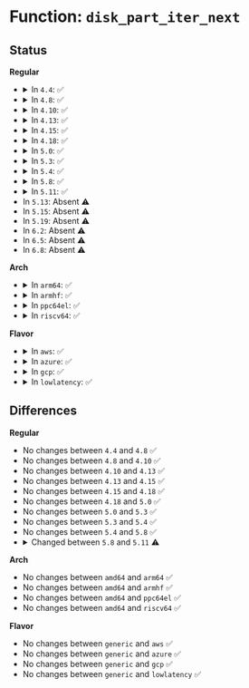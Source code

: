 # Function: <code>disk_part_iter_next</code>

## Status
<b>Regular</b>
<ul>
<li>
<details>
<summary>In <code>4.4</code>: ✅</summary>

```c
struct hd_struct *disk_part_iter_next(struct disk_part_iter *piter);
```

**Collision:** Unique Global

**Inline:** No

**Transformation:** False

**Instances:**

```
In block/genhd.c (ffffffff813c9990)
Location: block/genhd.c:128
Inline: False
Direct callers:
  - block/ioctl.c:blkpg_ioctl
  - block/ioctl.c:blkpg_ioctl
  - block/genhd.c:set_disk_ro
  - block/genhd.c:diskstats_show
  - block/genhd.c:add_disk
  - block/genhd.c:printk_all_partitions
  - block/genhd.c:del_gendisk
```
**Symbols:**

```
ffffffff813c9990-ffffffff813c9a6b: disk_part_iter_next (STB_GLOBAL)
```
</details>
</li>
<li>
<details>
<summary>In <code>4.8</code>: ✅</summary>

```c
struct hd_struct *disk_part_iter_next(struct disk_part_iter *piter);
```

**Collision:** Unique Global

**Inline:** No

**Transformation:** False

**Instances:**

```
In block/genhd.c (ffffffff8140dc00)
Location: block/genhd.c:129
Inline: False
Direct callers:
  - block/ioctl.c:blkpg_ioctl
  - block/ioctl.c:blkpg_ioctl
  - block/genhd.c:set_disk_ro
  - block/genhd.c:diskstats_show
  - block/genhd.c:printk_all_partitions
  - block/genhd.c:del_gendisk
  - block/genhd.c:device_add_disk
```
**Symbols:**

```
ffffffff8140dc00-ffffffff8140dcd6: disk_part_iter_next (STB_GLOBAL)
```
</details>
</li>
<li>
<details>
<summary>In <code>4.10</code>: ✅</summary>

```c
struct hd_struct *disk_part_iter_next(struct disk_part_iter *piter);
```

**Collision:** Unique Global

**Inline:** No

**Transformation:** False

**Instances:**

```
In block/genhd.c (ffffffff81428f90)
Location: block/genhd.c:129
Inline: False
Direct callers:
  - block/ioctl.c:blkpg_ioctl
  - block/ioctl.c:blkpg_ioctl
  - block/genhd.c:set_disk_ro
  - block/genhd.c:diskstats_show
  - block/genhd.c:printk_all_partitions
  - block/genhd.c:del_gendisk
  - block/genhd.c:device_add_disk
```
**Symbols:**

```
ffffffff81428f90-ffffffff81429066: disk_part_iter_next (STB_GLOBAL)
```
</details>
</li>
<li>
<details>
<summary>In <code>4.13</code>: ✅</summary>

```c
struct hd_struct *disk_part_iter_next(struct disk_part_iter *piter);
```

**Collision:** Unique Global

**Inline:** No

**Transformation:** False

**Instances:**

```
In block/genhd.c (ffffffff814372e0)
Location: block/genhd.c:129
Inline: False
Direct callers:
  - block/ioctl.c:blkpg_ioctl
  - block/ioctl.c:blkpg_ioctl
  - block/genhd.c:set_disk_ro
  - block/genhd.c:diskstats_show
  - block/genhd.c:printk_all_partitions
  - block/genhd.c:del_gendisk
  - block/genhd.c:device_add_disk
```
**Symbols:**

```
ffffffff814372e0-ffffffff814373ab: disk_part_iter_next (STB_GLOBAL)
```
</details>
</li>
<li>
<details>
<summary>In <code>4.15</code>: ✅</summary>

```c
struct hd_struct *disk_part_iter_next(struct disk_part_iter *piter);
```

**Collision:** Unique Global

**Inline:** No

**Transformation:** False

**Instances:**

```
In block/genhd.c (ffffffff814630a0)
Location: block/genhd.c:166
Inline: False
Direct callers:
  - block/ioctl.c:blkpg_ioctl
  - block/ioctl.c:blkpg_ioctl
  - block/genhd.c:set_disk_ro
  - block/genhd.c:diskstats_show
  - block/genhd.c:printk_all_partitions
  - block/genhd.c:del_gendisk
  - block/genhd.c:device_add_disk
```
**Symbols:**

```
ffffffff814630a0-ffffffff8146316b: disk_part_iter_next (STB_GLOBAL)
```
</details>
</li>
<li>
<details>
<summary>In <code>4.18</code>: ✅</summary>

```c
struct hd_struct *disk_part_iter_next(struct disk_part_iter *piter);
```

**Collision:** Unique Global

**Inline:** No

**Transformation:** False

**Instances:**

```
In block/genhd.c (ffffffff814969e0)
Location: block/genhd.c:178
Inline: False
Direct callers:
  - block/ioctl.c:blkpg_ioctl
  - block/ioctl.c:blkpg_ioctl
  - block/genhd.c:set_disk_ro
  - block/genhd.c:diskstats_show
  - block/genhd.c:printk_all_partitions
  - block/genhd.c:del_gendisk
  - block/genhd.c:__device_add_disk
```
**Symbols:**

```
ffffffff814969e0-ffffffff81496aa7: disk_part_iter_next (STB_GLOBAL)
```
</details>
</li>
<li>
<details>
<summary>In <code>5.0</code>: ✅</summary>

```c
struct hd_struct *disk_part_iter_next(struct disk_part_iter *piter);
```

**Collision:** Unique Global

**Inline:** No

**Transformation:** False

**Instances:**

```
In block/genhd.c (ffffffff814b0900)
Location: block/genhd.c:191
Inline: False
Direct callers:
  - block/ioctl.c:blkpg_ioctl
  - block/ioctl.c:blkpg_ioctl
  - block/genhd.c:set_disk_ro
  - block/genhd.c:diskstats_show
  - block/genhd.c:printk_all_partitions
  - block/genhd.c:del_gendisk
  - block/genhd.c:__device_add_disk
```
**Symbols:**

```
ffffffff814b0900-ffffffff814b09c7: disk_part_iter_next (STB_GLOBAL)
```
</details>
</li>
<li>
<details>
<summary>In <code>5.3</code>: ✅</summary>

```c
struct hd_struct *disk_part_iter_next(struct disk_part_iter *piter);
```

**Collision:** Unique Global

**Inline:** No

**Transformation:** False

**Instances:**

```
In block/genhd.c (ffffffff814ded20)
Location: block/genhd.c:192
Inline: False
Direct callers:
  - block/ioctl.c:blkpg_ioctl
  - block/ioctl.c:blkpg_ioctl
  - block/genhd.c:set_disk_ro
  - block/genhd.c:diskstats_show
  - block/genhd.c:printk_all_partitions
  - block/genhd.c:del_gendisk
  - block/genhd.c:__device_add_disk
```
**Symbols:**

```
ffffffff814ded20-ffffffff814dede9: disk_part_iter_next (STB_GLOBAL)
```
</details>
</li>
<li>
<details>
<summary>In <code>5.4</code>: ✅</summary>

```c
struct hd_struct *disk_part_iter_next(struct disk_part_iter *piter);
```

**Collision:** Unique Global

**Inline:** No

**Transformation:** False

**Instances:**

```
In block/genhd.c (ffffffff814f8160)
Location: block/genhd.c:192
Inline: False
Direct callers:
  - block/ioctl.c:blkpg_ioctl
  - block/ioctl.c:blkpg_ioctl
  - block/genhd.c:set_disk_ro
  - block/genhd.c:diskstats_show
  - block/genhd.c:printk_all_partitions
  - block/genhd.c:del_gendisk
  - block/genhd.c:__device_add_disk
```
**Symbols:**

```
ffffffff814f8160-ffffffff814f8229: disk_part_iter_next (STB_GLOBAL)
```
</details>
</li>
<li>
<details>
<summary>In <code>5.8</code>: ✅</summary>

```c
struct hd_struct *disk_part_iter_next(struct disk_part_iter *piter);
```

**Collision:** Unique Global

**Inline:** No

**Transformation:** False

**Instances:**

```
In block/genhd.c (ffffffff81558c20)
Location: block/genhd.c:228
Inline: False
Direct callers:
  - block/genhd.c:set_disk_ro
  - block/genhd.c:diskstats_show
  - block/genhd.c:printk_all_partitions
  - block/genhd.c:del_gendisk
  - block/genhd.c:register_disk
  - block/partitions/core.c:blk_drop_partitions
  - block/partitions/core.c:partition_overlaps
```
**Symbols:**

```
ffffffff81558c20-ffffffff81558ceb: disk_part_iter_next (STB_GLOBAL)
```
</details>
</li>
<li>
<details>
<summary>In <code>5.11</code>: ✅</summary>

```c
struct block_device *disk_part_iter_next(struct disk_part_iter *piter);
```

**Collision:** Unique Global

**Inline:** No

**Transformation:** False

**Instances:**

```
In block/genhd.c (ffffffff81575340)
Location: block/genhd.c:218
Inline: False
Direct callers:
  - block/genhd.c:set_disk_ro
  - block/genhd.c:diskstats_show
  - block/genhd.c:printk_all_partitions
  - block/genhd.c:del_gendisk
  - block/genhd.c:register_disk
  - block/partitions/core.c:blk_drop_partitions
  - block/partitions/core.c:partition_overlaps
```
**Symbols:**

```
ffffffff81575340-ffffffff81575434: disk_part_iter_next (STB_GLOBAL)
```
</details>
</li>
<li>
In <code>5.13</code>: Absent ⚠️
</li>
<li>
In <code>5.15</code>: Absent ⚠️
</li>
<li>
In <code>5.19</code>: Absent ⚠️
</li>
<li>
In <code>6.2</code>: Absent ⚠️
</li>
<li>
In <code>6.5</code>: Absent ⚠️
</li>
<li>
In <code>6.8</code>: Absent ⚠️
</li>
</ul>
<b>Arch</b>
<ul>
<li>
<details>
<summary>In <code>arm64</code>: ✅</summary>

```c
struct hd_struct *disk_part_iter_next(struct disk_part_iter *piter);
```

**Collision:** Unique Global

**Inline:** No

**Transformation:** False

**Instances:**

```
In block/genhd.c (ffff8000105f93c0)
Location: block/genhd.c:192
Inline: False
Direct callers:
  - block/ioctl.c:blkpg_ioctl
  - block/ioctl.c:blkpg_ioctl
  - block/genhd.c:set_disk_ro
  - block/genhd.c:diskstats_show
  - block/genhd.c:diskstats_show
  - block/genhd.c:printk_all_partitions
  - block/genhd.c:del_gendisk
  - block/genhd.c:__device_add_disk
```
**Symbols:**

```
ffff8000105f93c0-ffff8000105f94a0: disk_part_iter_next (STB_GLOBAL)
```
</details>
</li>
<li>
<details>
<summary>In <code>armhf</code>: ✅</summary>

```c
struct hd_struct *disk_part_iter_next(struct disk_part_iter *piter);
```

**Collision:** Unique Global

**Inline:** No

**Transformation:** False

**Instances:**

```
In block/genhd.c (c07a56d4)
Location: block/genhd.c:192
Inline: False
Direct callers:
  - block/ioctl.c:blkpg_ioctl
  - block/ioctl.c:blkpg_ioctl
  - block/genhd.c:set_disk_ro
  - block/genhd.c:diskstats_show
  - block/genhd.c:diskstats_show
  - block/genhd.c:printk_all_partitions
  - block/genhd.c:del_gendisk
  - block/genhd.c:__device_add_disk
```
**Symbols:**

```
c07a56d4-c07a5808: disk_part_iter_next (STB_GLOBAL)
```
</details>
</li>
<li>
<details>
<summary>In <code>ppc64el</code>: ✅</summary>

```c
struct hd_struct *disk_part_iter_next(struct disk_part_iter *piter);
```

**Collision:** Unique Global

**Inline:** No

**Transformation:** False

**Instances:**

```
In block/genhd.c (c000000000791a00)
Location: block/genhd.c:192
Inline: False
Direct callers:
  - block/ioctl.c:blkpg_ioctl
  - block/ioctl.c:blkpg_ioctl
  - block/genhd.c:set_disk_ro
  - block/genhd.c:diskstats_show
  - block/genhd.c:diskstats_show
  - block/genhd.c:printk_all_partitions
  - block/genhd.c:del_gendisk
  - block/genhd.c:__device_add_disk
```
**Symbols:**

```
c000000000791a00-c000000000791b2c: disk_part_iter_next (STB_GLOBAL)
```
</details>
</li>
<li>
<details>
<summary>In <code>riscv64</code>: ✅</summary>

```c
struct hd_struct *disk_part_iter_next(struct disk_part_iter *piter);
```

**Collision:** Unique Global

**Inline:** No

**Transformation:** False

**Instances:**

```
In block/genhd.c (ffffffe000435b90)
Location: block/genhd.c:192
Inline: False
Direct callers:
  - block/ioctl.c:blkpg_ioctl
  - block/ioctl.c:blkpg_ioctl
  - block/genhd.c:set_disk_ro
  - block/genhd.c:diskstats_show
  - block/genhd.c:diskstats_show
  - block/genhd.c:printk_all_partitions
  - block/genhd.c:del_gendisk
  - block/genhd.c:__device_add_disk
```
**Symbols:**

```
ffffffe000435b90-ffffffe000435c50: disk_part_iter_next (STB_GLOBAL)
```
</details>
</li>
</ul>
<b>Flavor</b>
<ul>
<li>
<details>
<summary>In <code>aws</code>: ✅</summary>

```c
struct hd_struct *disk_part_iter_next(struct disk_part_iter *piter);
```

**Collision:** Unique Global

**Inline:** No

**Transformation:** False

**Instances:**

```
In block/genhd.c (ffffffff814f0740)
Location: block/genhd.c:192
Inline: False
Direct callers:
  - block/ioctl.c:blkpg_ioctl
  - block/ioctl.c:blkpg_ioctl
  - block/genhd.c:set_disk_ro
  - block/genhd.c:diskstats_show
  - block/genhd.c:printk_all_partitions
  - block/genhd.c:del_gendisk
  - block/genhd.c:__device_add_disk
```
**Symbols:**

```
ffffffff814f0740-ffffffff814f0809: disk_part_iter_next (STB_GLOBAL)
```
</details>
</li>
<li>
<details>
<summary>In <code>azure</code>: ✅</summary>

```c
struct hd_struct *disk_part_iter_next(struct disk_part_iter *piter);
```

**Collision:** Unique Global

**Inline:** No

**Transformation:** False

**Instances:**

```
In block/genhd.c (ffffffff814e0c80)
Location: block/genhd.c:192
Inline: False
Direct callers:
  - block/ioctl.c:blkpg_ioctl
  - block/ioctl.c:blkpg_ioctl
  - block/genhd.c:set_disk_ro
  - block/genhd.c:diskstats_show
  - block/genhd.c:printk_all_partitions
  - block/genhd.c:del_gendisk
  - block/genhd.c:__device_add_disk
```
**Symbols:**

```
ffffffff814e0c80-ffffffff814e0d49: disk_part_iter_next (STB_GLOBAL)
```
</details>
</li>
<li>
<details>
<summary>In <code>gcp</code>: ✅</summary>

```c
struct hd_struct *disk_part_iter_next(struct disk_part_iter *piter);
```

**Collision:** Unique Global

**Inline:** No

**Transformation:** False

**Instances:**

```
In block/genhd.c (ffffffff814ec7d0)
Location: block/genhd.c:192
Inline: False
Direct callers:
  - block/ioctl.c:blkpg_ioctl
  - block/ioctl.c:blkpg_ioctl
  - block/genhd.c:set_disk_ro
  - block/genhd.c:diskstats_show
  - block/genhd.c:printk_all_partitions
  - block/genhd.c:del_gendisk
  - block/genhd.c:__device_add_disk
```
**Symbols:**

```
ffffffff814ec7d0-ffffffff814ec899: disk_part_iter_next (STB_GLOBAL)
```
</details>
</li>
<li>
<details>
<summary>In <code>lowlatency</code>: ✅</summary>

```c
struct hd_struct *disk_part_iter_next(struct disk_part_iter *piter);
```

**Collision:** Unique Global

**Inline:** No

**Transformation:** False

**Instances:**

```
In block/genhd.c (ffffffff81505820)
Location: block/genhd.c:192
Inline: False
Direct callers:
  - block/ioctl.c:blkpg_ioctl
  - block/ioctl.c:blkpg_ioctl
  - block/genhd.c:set_disk_ro
  - block/genhd.c:diskstats_show
  - block/genhd.c:printk_all_partitions
  - block/genhd.c:del_gendisk
  - block/genhd.c:__device_add_disk
```
**Symbols:**

```
ffffffff81505820-ffffffff815058f3: disk_part_iter_next (STB_GLOBAL)
```
</details>
</li>
</ul>

## Differences
<b>Regular</b>
<ul>
<li>
No changes between <code>4.4</code> and <code>4.8</code> ✅
</li>
<li>
No changes between <code>4.8</code> and <code>4.10</code> ✅
</li>
<li>
No changes between <code>4.10</code> and <code>4.13</code> ✅
</li>
<li>
No changes between <code>4.13</code> and <code>4.15</code> ✅
</li>
<li>
No changes between <code>4.15</code> and <code>4.18</code> ✅
</li>
<li>
No changes between <code>4.18</code> and <code>5.0</code> ✅
</li>
<li>
No changes between <code>5.0</code> and <code>5.3</code> ✅
</li>
<li>
No changes between <code>5.3</code> and <code>5.4</code> ✅
</li>
<li>
No changes between <code>5.4</code> and <code>5.8</code> ✅
</li>
<li>
<details>
<summary>Changed between <code>5.8</code> and <code>5.11</code> ⚠️</summary>
<ul>
<li>
<b>Return type changed. </b>
<code>struct hd_struct *</code> ➡️ <code>struct block_device *</code>
</li>
</ul>
</details>
</li>
</ul>
<b>Arch</b>
<ul>
<li>
No changes between <code>amd64</code> and <code>arm64</code> ✅
</li>
<li>
No changes between <code>amd64</code> and <code>armhf</code> ✅
</li>
<li>
No changes between <code>amd64</code> and <code>ppc64el</code> ✅
</li>
<li>
No changes between <code>amd64</code> and <code>riscv64</code> ✅
</li>
</ul>
<b>Flavor</b>
<ul>
<li>
No changes between <code>generic</code> and <code>aws</code> ✅
</li>
<li>
No changes between <code>generic</code> and <code>azure</code> ✅
</li>
<li>
No changes between <code>generic</code> and <code>gcp</code> ✅
</li>
<li>
No changes between <code>generic</code> and <code>lowlatency</code> ✅
</li>
</ul>

